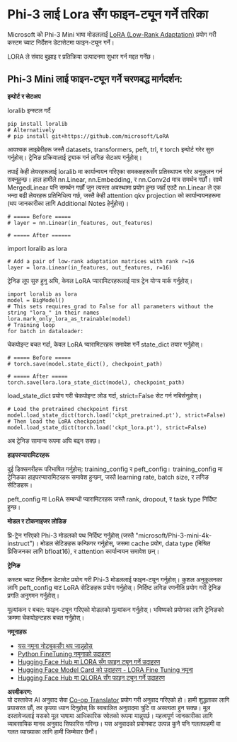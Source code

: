 <!--
CO_OP_TRANSLATOR_METADATA:
{
  "original_hash": "50b6a55a0831b417835087d8b57759fe",
  "translation_date": "2025-05-09T20:44:35+00:00",
  "source_file": "md/03.FineTuning/FineTuning_Lora.md",
  "language_code": "ne"
}
-->
# **Phi-3 लाई Lora सँग फाइन-ट्यून गर्ने तरिका**

Microsoft को Phi-3 Mini भाषा मोडललाई [LoRA (Low-Rank Adaptation)](https://github.com/microsoft/LoRA?WT.mc_id=aiml-138114-kinfeylo) प्रयोग गरी कस्टम च्याट निर्देशन डेटासेटमा फाइन-ट्यून गर्ने।

LORA ले संवाद बुझाइ र प्रतिक्रिया उत्पादनमा सुधार गर्न मद्दत गर्नेछ।

## Phi-3 Mini लाई फाइन-ट्यून गर्ने चरणबद्ध मार्गदर्शन:

**इम्पोर्ट र सेटअप**

loralib इन्स्टल गर्दै

```
pip install loralib
# Alternatively
# pip install git+https://github.com/microsoft/LoRA

```

आवश्यक लाइब्रेरीहरू जस्तै datasets, transformers, peft, trl, र torch इम्पोर्ट गरेर सुरु गर्नुहोस्।
ट्रेनिङ प्रक्रियालाई ट्र्याक गर्न लगिङ सेटअप गर्नुहोस्।

तपाईं केही लेयरहरूलाई loralib मा कार्यान्वयन गरिएका समकक्षहरूसँग प्रतिस्थापन गरेर अनुकूलन गर्न सक्नुहुन्छ। हाल हामीले nn.Linear, nn.Embedding, र nn.Conv2d मात्र समर्थन गर्छौं। साथै MergedLinear पनि समर्थन गर्छौं जुन त्यस्ता अवस्थामा प्रयोग हुन्छ जहाँ एउटै nn.Linear ले एक भन्दा बढी लेयरहरू प्रतिनिधित्व गर्छ, जस्तै केही attention qkv projection को कार्यान्वयनहरूमा (थप जानकारीका लागि Additional Notes हेर्नुहोस्)।

```
# ===== Before =====
# layer = nn.Linear(in_features, out_features)
```

```
# ===== After ======
```

import loralib as lora

```
# Add a pair of low-rank adaptation matrices with rank r=16
layer = lora.Linear(in_features, out_features, r=16)
```

ट्रेनिङ लूप सुरु हुनु अघि, केवल LoRA प्यारामिटरहरूलाई मात्र ट्रेन योग्य मार्क गर्नुहोस्।

```
import loralib as lora
model = BigModel()
# This sets requires_grad to False for all parameters without the string "lora_" in their names
lora.mark_only_lora_as_trainable(model)
# Training loop
for batch in dataloader:
```

चेकपोइन्ट बचत गर्दा, केवल LoRA प्यारामिटरहरू समावेश गर्ने state_dict तयार गर्नुहोस्।

```
# ===== Before =====
# torch.save(model.state_dict(), checkpoint_path)
```
```
# ===== After =====
torch.save(lora.lora_state_dict(model), checkpoint_path)
```

load_state_dict प्रयोग गरी चेकपोइन्ट लोड गर्दा, strict=False सेट गर्न नबिर्सनुहोस्।

```
# Load the pretrained checkpoint first
model.load_state_dict(torch.load('ckpt_pretrained.pt'), strict=False)
# Then load the LoRA checkpoint
model.load_state_dict(torch.load('ckpt_lora.pt'), strict=False)
```

अब ट्रेनिङ सामान्य रूपमा अघि बढ्न सक्छ।

**हाइपरप्यारामिटरहरू**

दुई डिक्सनरीहरू परिभाषित गर्नुहोस्: training_config र peft_config। training_config मा ट्रेनिङका हाइपरप्यारामिटरहरू समावेश हुन्छन्, जस्तै learning rate, batch size, र लगिङ सेटिङहरू।

peft_config मा LoRA सम्बन्धी प्यारामिटरहरू जस्तै rank, dropout, र task type निर्दिष्ट हुन्छ।

**मोडल र टोकनाइजर लोडिङ**

प्रि-ट्रेन गरिएको Phi-3 मोडलको पथ निर्दिष्ट गर्नुहोस् (जस्तै "microsoft/Phi-3-mini-4k-instruct")। मोडल सेटिङहरू कन्फिगर गर्नुहोस्, जसमा cache प्रयोग, data type (मिश्रित प्रिसिजनका लागि bfloat16), र attention कार्यान्वयन समावेश छन्।

**ट्रेनिङ**

कस्टम च्याट निर्देशन डेटासेट प्रयोग गरी Phi-3 मोडललाई फाइन-ट्यून गर्नुहोस्। कुशल अनुकूलनका लागि peft_config बाट LoRA सेटिङहरू प्रयोग गर्नुहोस्। निर्दिष्ट लगिङ रणनीति प्रयोग गरी ट्रेनिङ प्रगति अनुगमन गर्नुहोस्।

मूल्यांकन र बचत: फाइन-ट्यून गरिएको मोडलको मूल्यांकन गर्नुहोस्।
भविष्यको प्रयोगका लागि ट्रेनिङको क्रममा चेकपोइन्टहरू बचत गर्नुहोस्।

**नमूनाहरू**
- [यस नमूना नोटबुकसँग थप जान्नुहोस्](../../../../code/03.Finetuning/Phi_3_Inference_Finetuning.ipynb)
- [Python FineTuning नमूनाको उदाहरण](../../../../code/03.Finetuning/FineTrainingScript.py)
- [Hugging Face Hub मा LORA सँग फाइन ट्यून गर्ने उदाहरण](../../../../code/03.Finetuning/Phi-3-finetune-lora-python.ipynb)
- [Hugging Face Model Card को उदाहरण - LORA Fine Tuning नमूना](https://huggingface.co/microsoft/Phi-3-mini-4k-instruct/blob/main/sample_finetune.py)
- [Hugging Face Hub मा QLORA सँग फाइन ट्यून गर्ने उदाहरण](../../../../code/03.Finetuning/Phi-3-finetune-qlora-python.ipynb)

**अस्वीकरण**:  
यो दस्तावेज AI अनुवाद सेवा [Co-op Translator](https://github.com/Azure/co-op-translator) प्रयोग गरी अनुवाद गरिएको हो। हामी शुद्धताका लागि प्रयासरत छौं, तर कृपया ध्यान दिनुहोस् कि स्वचालित अनुवादमा त्रुटि वा असत्यता हुन सक्छ। मूल दस्तावेजलाई यसको मूल भाषामा आधिकारिक स्रोतको रूपमा मान्नुपर्छ। महत्वपूर्ण जानकारीका लागि व्यावसायिक मानव अनुवाद सिफारिस गरिन्छ। यस अनुवादको प्रयोगबाट उत्पन्न कुनै पनि गलतफहमी वा गलत व्याख्याका लागि हामी जिम्मेवार छैनौं।
